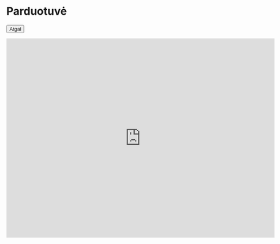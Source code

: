 # Parduotuvė 

<form>
 <input type="button" value="Atgal" onclick="history.back()">
</form>
 


<iframe src="https://docs.google.com/forms/d/e/1FAIpQLSfO2cGglbBSFLGyv6DwFHViFQhRtap8traTfBnG9V1CCTvrTw/viewform?embedded=true" width="700" height="520" frameborder="0" marginheight="0" marginwidth="0">Minecraft shop</iframe>


